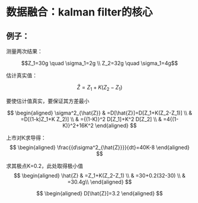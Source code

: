 # 数据融合：kalman filter的核心
## 例子：
测量两次结果：

$$Z_1=30g \quad \sigma_1=2g \\
Z_2=32g \quad \sigma_1=4g$$

估计真实值：

$$\hat{Z}=Z_1+K(Z_2-Z_1)$$

要使估计值真实，要保证其方差最小

$$
\begin{aligned}
\sigma^2_{\hat{Z}} & =D[\hat{Z}]=D[Z_1+K(Z_2-Z_1)] \\
& =D[(1-k)Z_1+K Z_2)] \\
& ={(1-K)}^2 D[Z_1]+K^2 D[Z_2] \\
& =4{(1-K)}^2+16K^2
\end{aligned}
$$

上市对K求导得：
$$
\begin{aligned}
\frac{{d\sigma^2_{\hat{Z}}}}{dt}=40K-8
\end{aligned}
$$

求其极点K=0.2，此处取得极小值
$$
\begin{aligned}
\hat{Z} & =Z_1+K(Z_2-Z_1) \\
& =30+0.2(32-30) \\
& =30.4g\\
\end{aligned}
$$

$$
\begin{aligned}
D[\hat{Z}]=3.2
\end{aligned}
$$
